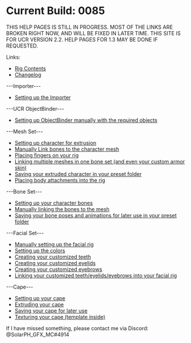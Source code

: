 # Current Build: 0085

THIS HELP PAGES IS STILL IN PROGRESS. MOST OF THE LINKS ARE BROKEN RIGHT NOW, AND WILL BE FIXED IN LATER TIME.
THIS SITE IS FOR UCR VERSION 2.2. HELP PAGES FOR 1.3 MAY BE DONE IF REQUESTED.

Links:
- [Rig Contents](ManualPages/rig-contents.md)
- [Changelog](ManualPages/changelog.md)

---Importer---
- [Setting up the Importer](ManualPages/pagenotfound.md)

---UCR ObjectBinder---
- [Setting up ObjectBinder manually with the required objects](ManualPages/pagenotfound.md)

---Mesh Set---
- [Setting up character for extrusion](ManualPages/pagenotfound.md)
- [Manually Link bones to the character mesh](ManualPages/pagenotfound.md)
- [Placing fingers on your rig](ManualPages/pagenotfound.md)
- [Linking multiple meshes in one bone set (and even your custom armor skin)](ManualPages/pagenotfound.md)
- [Saving your extruded character in your preset folder](ManualPages/pagenotfound.md)
- [Placing body attachments into the rig](ManualPages/pagenotfound.md)

---Bone Set---
- [Setting up your character bones](ManualPages/pagenotfound.md)
- [Manually linking the bones to the mesh](ManualPages/pagenotfound.md)
- [Saving your bone poses and animations for later use in your preset folder](ManualPages/pagenotfound.md)

---Facial Set---
- [Manually setting up the facial rig](ManualPages/pagenotfound.md)
- [Setting up the colors](ManualPages/pagenotfound.md)
- [Creating your customized teeth](ManualPages/pagenotfound.md)
- [Creating your customized eyelids](ManualPages/pagenotfound.md)
- [Creating your customized eyebrows](ManualPages/pagenotfound.md)
- [Linking your customized teeth/eyelids/eyebrows into your facial rig](ManualPages/pagenotfound.md)

---Cape---
- [Setting up your cape](ManualPages/pagenotfound.md)
- [Extruding your cape](ManualPages/pagenotfound.md)
- [Saving your cape for later use](ManualPages/pagenotfound.md)
- [Texturing your cape (template inside)](ManualPages/pagenotfound.md)

If I have missed something, please contact me via Discord: @SolarPH_GFX_MC#4914
